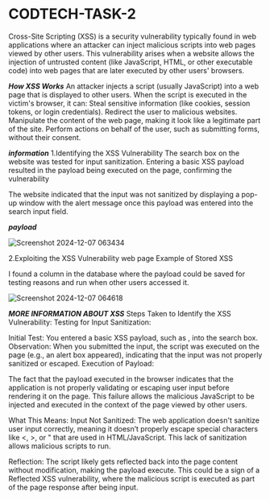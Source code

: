 # CODTECH-TASK-2
Cross-Site Scripting (XSS) is a security vulnerability typically found in web applications where an attacker can inject malicious scripts into web pages viewed by other users. This vulnerability arises when a website allows the injection of untrusted content (like JavaScript, HTML, or other executable code) into web pages that are later executed by other users' browsers.



***How XSS Works***
An attacker injects a script (usually JavaScript) into a web page that is displayed to other users.
When the script is executed in the victim's browser, it can:
Steal sensitive information (like cookies, session tokens, or login credentials).
Redirect the user to malicious websites.
Manipulate the content of the web page, making it look like a legitimate part of the site.
Perform actions on behalf of the user, such as submitting forms, without their consent.



***information***
1.Identifying the XSS Vulnerability
The search box on the website was tested for input sanitization. Entering a basic XSS payload resulted in the payload being executed on the page, confirming the vulnerability


The website indicated that the input was not sanitized by displaying a pop-up window with the alert message once this payload was entered into the search input field.

***payload***

<sCrIpt>alert("XsS")</scRiPt>

![Screenshot 2024-12-07 063434](https://github.com/user-attachments/assets/16507c8d-6d98-4182-aeec-6c6fee4af6fe)

2.Exploiting the XSS Vulnerability web page
Example of Stored XSS

I found a column in the database where the payload could be saved for testing reasons and run when other users accessed it.


![Screenshot 2024-12-07 064618](https://github.com/user-attachments/assets/a52ed705-d580-41a8-b02b-adfd49b4cd29)


***MORE INFORMATION ABOUT XSS***
Steps Taken to Identify the XSS Vulnerability:
Testing for Input Sanitization:

Initial Test: You entered a basic XSS payload, such as <script>alert('XSS')</script>, into the search box.
Observation: When you submitted the input, the script was executed on the page (e.g., an alert box appeared), indicating that the input was not properly sanitized or escaped.
Execution of Payload:

The fact that the payload executed in the browser indicates that the application is not properly validating or escaping user input before rendering it on the page. This failure allows the malicious JavaScript to be injected and executed in the context of the page viewed by other users.


What This Means:
Input Not Sanitized: The web application doesn't sanitize user input correctly, meaning it doesn’t properly escape special characters like <, >, or " that are used in HTML/JavaScript. This lack of sanitization allows malicious scripts to run.


Reflection: The script likely gets reflected back into the page content without modification, making the payload execute. This could be a sign of a Reflected XSS vulnerability, where the malicious script is executed as part of the page response after being input.
